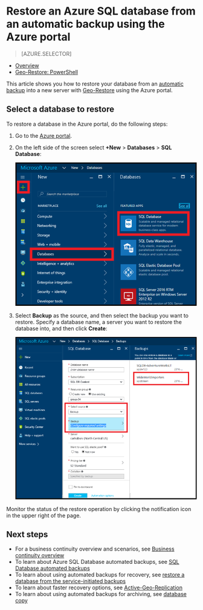 <properties
	pageTitle="Restore an Azure SQL database from an automatic backup (Azure portal) | Microsoft Azure"
	description="Restore an Azure SQL database from an automatic backup (Azure portal)."
	services="sql-database"
	documentationCenter=""
	authors="stevestein"
	manager="jhubbard"
	editor=""/>

<tags
	ms.service="sql-database"
	ms.devlang="NA"
	ms.date="10/18/2016"
	ms.author="sstein"
	ms.workload="NA"
	ms.topic="article"
	ms.tgt_pltfrm="NA"/>


# Restore an Azure SQL database from an automatic backup using the Azure portal


> [AZURE.SELECTOR]
- [Overview](sql-database-recovery-using-backups.md#geo-restore)
- [Geo-Restore: PowerShell](sql-database-geo-restore-powershell.md)

This article shows you how to restore your database from an [automatic backup](sql-database-automated-backups.md) into a new server with [Geo-Restore](sql-database-recovery-using-backups.md#geo-restore) using the Azure portal.

## Select a database to restore

To restore a database in the Azure portal, do the following steps:

1.	Go to the [Azure portal](https://portal.azure.com).
2.  On the left side of the screen select **+New** > **Databases** > **SQL Database**:

    ![Restore an Azure SQL database](./media/sql-database-geo-restore-portal/new-sql-database.png)

3.  Select **Backup** as the source, and then select the backup you want to restore. Specify a database name, a server you want to restore the database into, and then click **Create**:

    ![Restore an Azure SQL database](./media/sql-database-geo-restore-portal/geo-restore.png)

Monitor the status of the restore operation by clicking the notification icon in the upper right of the page.


## Next steps

- For a business continuity overview and scenarios, see [Business continuity overview](sql-database-business-continuity.md)
- To learn about Azure SQL Database automated backups, see [SQL Database automated backups](sql-database-automated-backups.md)
- To learn about using automated backups for recovery, see [restore a database from the service-initiated backups](sql-database-recovery-using-backups.md)
- To learn about faster recovery options, see [Active-Geo-Replication](sql-database-geo-replication-overview.md)  
- To learn about using automated backups for archiving, see [database copy](sql-database-copy.md)
